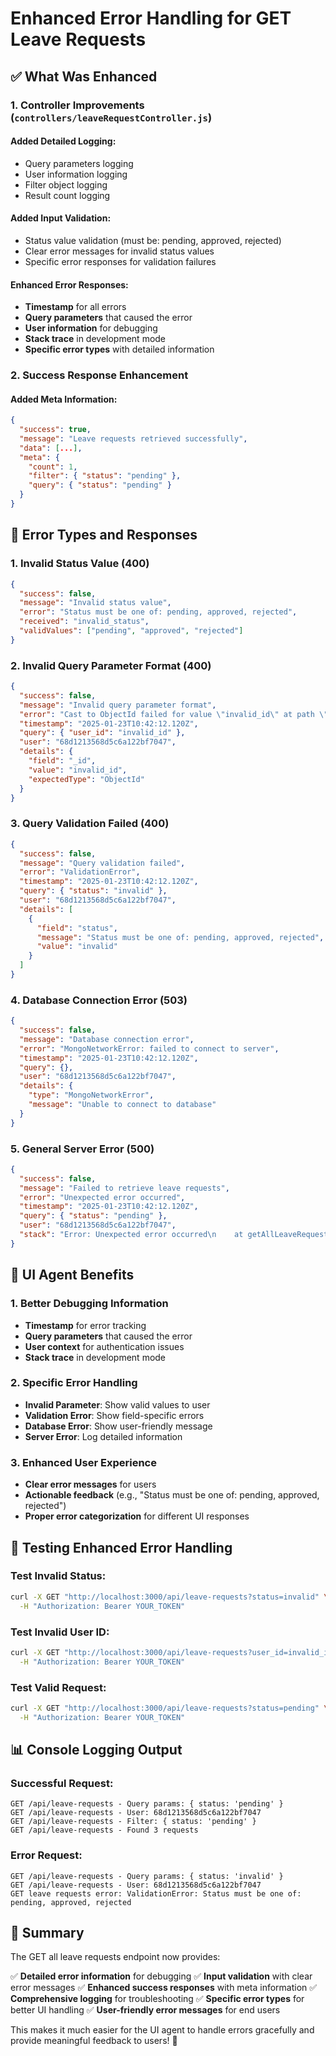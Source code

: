 # Enhanced Error Handling for GET Leave Requests

## ✅ **What Was Enhanced**

### **1. Controller Improvements (`controllers/leaveRequestController.js`)**

#### **Added Detailed Logging:**
- Query parameters logging
- User information logging
- Filter object logging
- Result count logging

#### **Added Input Validation:**
- Status value validation (must be: pending, approved, rejected)
- Clear error messages for invalid status values
- Specific error responses for validation failures

#### **Enhanced Error Responses:**
- **Timestamp** for all errors
- **Query parameters** that caused the error
- **User information** for debugging
- **Stack trace** in development mode
- **Specific error types** with detailed information

### **2. Success Response Enhancement**

#### **Added Meta Information:**
```json
{
  "success": true,
  "message": "Leave requests retrieved successfully",
  "data": [...],
  "meta": {
    "count": 1,
    "filter": { "status": "pending" },
    "query": { "status": "pending" }
  }
}
```

## 🚨 **Error Types and Responses**

### **1. Invalid Status Value (400)**
```json
{
  "success": false,
  "message": "Invalid status value",
  "error": "Status must be one of: pending, approved, rejected",
  "received": "invalid_status",
  "validValues": ["pending", "approved", "rejected"]
}
```

### **2. Invalid Query Parameter Format (400)**
```json
{
  "success": false,
  "message": "Invalid query parameter format",
  "error": "Cast to ObjectId failed for value \"invalid_id\" at path \"_id\"",
  "timestamp": "2025-01-23T10:42:12.120Z",
  "query": { "user_id": "invalid_id" },
  "user": "68d1213568d5c6a122bf7047",
  "details": {
    "field": "_id",
    "value": "invalid_id",
    "expectedType": "ObjectId"
  }
}
```

### **3. Query Validation Failed (400)**
```json
{
  "success": false,
  "message": "Query validation failed",
  "error": "ValidationError",
  "timestamp": "2025-01-23T10:42:12.120Z",
  "query": { "status": "invalid" },
  "user": "68d1213568d5c6a122bf7047",
  "details": [
    {
      "field": "status",
      "message": "Status must be one of: pending, approved, rejected",
      "value": "invalid"
    }
  ]
}
```

### **4. Database Connection Error (503)**
```json
{
  "success": false,
  "message": "Database connection error",
  "error": "MongoNetworkError: failed to connect to server",
  "timestamp": "2025-01-23T10:42:12.120Z",
  "query": {},
  "user": "68d1213568d5c6a122bf7047",
  "details": {
    "type": "MongoNetworkError",
    "message": "Unable to connect to database"
  }
}
```

### **5. General Server Error (500)**
```json
{
  "success": false,
  "message": "Failed to retrieve leave requests",
  "error": "Unexpected error occurred",
  "timestamp": "2025-01-23T10:42:12.120Z",
  "query": { "status": "pending" },
  "user": "68d1213568d5c6a122bf7047",
  "stack": "Error: Unexpected error occurred\n    at getAllLeaveRequests (/path/to/controller.js:45:11)\n    ..."
}
```

## 🎯 **UI Agent Benefits**

### **1. Better Debugging Information**
- **Timestamp** for error tracking
- **Query parameters** that caused the error
- **User context** for authentication issues
- **Stack trace** in development mode

### **2. Specific Error Handling**
- **Invalid Parameter**: Show valid values to user
- **Validation Error**: Show field-specific errors
- **Database Error**: Show user-friendly message
- **Server Error**: Log detailed information

### **3. Enhanced User Experience**
- **Clear error messages** for users
- **Actionable feedback** (e.g., "Status must be one of: pending, approved, rejected")
- **Proper error categorization** for different UI responses

## 🧪 **Testing Enhanced Error Handling**

### **Test Invalid Status:**
```bash
curl -X GET "http://localhost:3000/api/leave-requests?status=invalid" \
  -H "Authorization: Bearer YOUR_TOKEN"
```

### **Test Invalid User ID:**
```bash
curl -X GET "http://localhost:3000/api/leave-requests?user_id=invalid_id" \
  -H "Authorization: Bearer YOUR_TOKEN"
```

### **Test Valid Request:**
```bash
curl -X GET "http://localhost:3000/api/leave-requests?status=pending" \
  -H "Authorization: Bearer YOUR_TOKEN"
```

## 📊 **Console Logging Output**

### **Successful Request:**
```
GET /api/leave-requests - Query params: { status: 'pending' }
GET /api/leave-requests - User: 68d1213568d5c6a122bf7047
GET /api/leave-requests - Filter: { status: 'pending' }
GET /api/leave-requests - Found 3 requests
```

### **Error Request:**
```
GET /api/leave-requests - Query params: { status: 'invalid' }
GET /api/leave-requests - User: 68d1213568d5c6a122bf7047
GET leave requests error: ValidationError: Status must be one of: pending, approved, rejected
```

## 🎉 **Summary**

The GET all leave requests endpoint now provides:

✅ **Detailed error information** for debugging
✅ **Input validation** with clear error messages
✅ **Enhanced success responses** with meta information
✅ **Comprehensive logging** for troubleshooting
✅ **Specific error types** for better UI handling
✅ **User-friendly error messages** for end users

This makes it much easier for the UI agent to handle errors gracefully and provide meaningful feedback to users! 🚀
